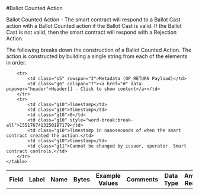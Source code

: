 
<div style="display:none" id="header">
	<table>
		<tr>
            <td class="g6">Header[]</td>
            <td class="g6">Header Array</td>
            <td class="g6">-</td>
            <td class="g6">-</td>
            <td class="g6">Common header data for all messages</td>
            <td class="g6">Header</td>
            <td class="g7"></td>
        </tr>
    </table>
</div>
#Ballot Counted Action

Ballot Counted Action -  The smart contract will respond to a Ballot Cast action with a Ballot Counted action if the Ballot Cast is valid.  If the Ballot Cast is not valid, then the smart contract will respond with a Rejection Action.

The following breaks down the construction of a Ballot Counted Action. The action is constructed by building a single string from each of the elements in order.

<div class="ritz grid-container" dir="ltr">
    <table class="waffle" cellspacing="0" cellpadding="0" table-layout=fixed width=100%>
         <tr style='height:19px;'>
            <th style="width:6%" class="s0">Field</th>
               <th style="width:9%" class="s1">Label</th>
            <th style="width:9%" class="s1">Name</th>
            <th style="width:2%" class="s1">Bytes</th>
            <th style="width:29%" class="s1">Example Values</th>
            <th style="width:26%" class="s1">Comments</th>
            <th style="width:5%" class="s1">Data Type</th>
            <th style="width:14%" class="s2">Amendment Restrictions</th>
        </tr>

        <tr>
            <td class="s5" rowspan="2">Metadata (OP_RETURN Payload)</td>
            <td class="g6" colspan="7"><a href="#" data-popover="header">Header[] - Click to show content</a></td>
        </tr>
        <tr>
            <td class="g10">Timestamp</td>
            <td class="g10">Timestamp</td>
            <td class="g10">8</td>
            <td class="g10" style="word-break:break-all">1551767413250187179</td>
            <td class="g10">Timestamp in nanoseconds of when the smart contract created the action.</td>
            <td class="g10">timestamp</td>
            <td class="g11">Cannot be changed by issuer, operator. Smart contract controls.</td>
        </tr>
    </table>
</div>